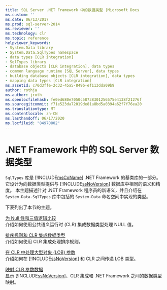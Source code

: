 ```yaml
---
title: SQL Server .NET Framework 中的数据类型 |Microsoft Docs
ms.custom: ''
ms.date: 06/13/2017
ms.prod: sql-server-2014
ms.reviewer: ''
ms.technology: clr
ms.topic: reference
helpviewer_keywords:
- System.Data library
- System.Data.SqlTypes namespace
- data types [CLR integration]
- SqlTypes library
- database objects [CLR integration], data types
- common language runtime [SQL Server], data types
- building database objects [CLR integration], data types
- mapping data types [CLR integration]
ms.assetid: c70d3ffe-2c32-45a5-849b-ef113dda09b9
author: rothja
ms.author: jroth
ms.openlocfilehash: fe0ed680e7050c58738301256575e4138f21276f
ms.sourcegitcommit: f71e523da72019de81a8bd5a0394a62f7f76ea20
ms.translationtype: MT
ms.contentlocale: zh-CN
ms.lasthandoff: 06/17/2020
ms.locfileid: "84970802"
---
```

# <a name="sql-server-data-types-in-the-net-framework"></a>.NET Framework 中的 SQL Server 数据类型
  `SqlTypes` 库是 [!INCLUDE[msCoName](../../includes/msconame-md.md)] .NET Framework 的基类库的一部分。 它设计为向数据类型提供与 [!INCLUDE[ssNoVersion](../../includes/ssnoversion-md.md)] 数据库中相同的语义和精度。 本主题描述针对 .NET Framework 程序员的新语义，并且介绍在 `System.Data.SqlTypes` 库中包括的 `System.Data` 命名空间中实现的类型。  
  
 下表列出了本节的主题。  
  
 [为 Null 性和三值逻辑比较](nullability-and-three-value-logic-comparisons.md)  
 介绍如何使用公共语义运行时 (CLR) 集成数据类型处理 NULL 值。  
  
 [排序规则和 CLR 集成数据类型](collation-and-clr-integration-data-types.md)  
 介绍如何使用 CLR 集成处理排序规则。  
  
 [在 CLR 中处理大型对象 &#40;LOB&#41; 参数](handling-large-object-lob-parameters-in-the-clr.md)  
 介绍如何在 [!INCLUDE[ssNoVersion](../../includes/ssnoversion-md.md)] 和 CLR 之间传递 LOB 类型。  
  
 [映射 CLR 参数数据](mapping-clr-parameter-data.md)  
 显示 [!INCLUDE[ssNoVersion](../../includes/ssnoversion-md.md)]、CLR 集成和 .NET Framework 之间的数据类型映射。  
  
  
